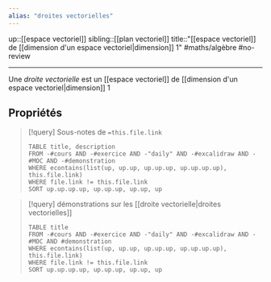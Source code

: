 ```yaml
---
alias: "droites vectorielles"
---
```

up::[[espace vectoriel]]
sibling::[[plan vectoriel]]
title::"[[espace vectoriel]] de [[dimension d'un espace vectoriel|dimension]] 1"
#maths/algèbre #no-review

----
Une _droite vectorielle_ est un [[espace vectoriel]] de [[dimension d'un espace vectoriel|dimension]] 1


## Propriétés

> [!query] Sous-notes de `=this.file.link`
> ```dataview
> TABLE title, description
> FROM -#cours AND -#exercice AND -"daily" AND -#excalidraw AND -#MOC AND -#demonstration
> WHERE econtains(list(up, up.up, up.up.up, up.up.up.up), this.file.link)
> WHERE file.link != this.file.link
> SORT up.up.up.up, up.up.up, up.up, up
> ```


> [!query] démonstrations sur les [[droite vectorielle|droites vectorielles]]
> ```dataview
> TABLE title
> FROM -#cours AND -#exercice AND -"daily" AND -#excalidraw AND -#MOC AND #demonstration
> WHERE econtains(list(up, up.up, up.up.up, up.up.up.up), this.file.link)
> WHERE file.link != this.file.link
> SORT up.up.up.up, up.up.up, up.up, up
> ```

